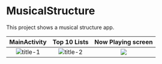 # MusicalStructure
This project shows a musical structure app.



MainActivity               |  Top 10 Lists             |   Now Playing screen      |
:-------------------------:|:-------------------------:|:-------------------------:|
![](https://cloud.githubusercontent.com/assets/23319417/22093840/9426a786-ddce-11e6-9dd2-87856564eb98.png "title-1")  |  ![](https://cloud.githubusercontent.com/assets/23319417/22093841/94e614d6-ddce-11e6-8af8-279024e54cf8.png "title-2") |  ![](https://cloud.githubusercontent.com/assets/23319417/22093842/956ea3dc-ddce-11e6-95cd-06248fc5bfb9.png) |




